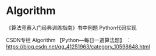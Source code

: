 # Algorithm
《算法竞赛入门经典训练指南》书中例题  Python代码实现


CSDN专栏 Algorithm 【Python—每日一道算法题】 ：https://blog.csdn.net/qq_41251963/category_10598648.html
